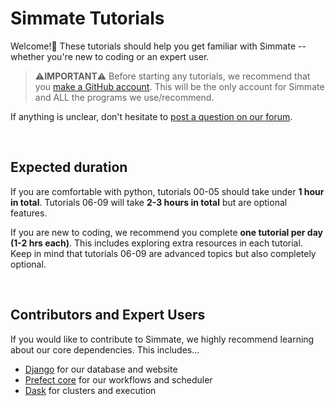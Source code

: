# Simmate Tutorials

Welcome!:partying_face: These tutorials should help you get familiar with Simmate -- whether you're new to coding or an expert user. 

> :warning:**IMPORTANT**:warning: Before starting any tutorials, we recommend that you [make a GitHub account](https://github.com/join). This will be the only account for Simmate and ALL the programs we use/recommend.

If anything is unclear, don't hesitate to [post a question on our forum](https://github.com/jacksund/simmate/discussions/categories/q-a).

</br>

## Expected duration
If you are comfortable with python, tutorials 00-05 should take under **1 hour in total**. Tutorials 06-09 will take **2-3 hours in total** but are optional features.

If you are new to coding, we recommend you complete **one tutorial per day (1-2 hrs each)**. This includes exploring extra resources in each tutorial. Keep in mind that tutorials 06-09 are advanced topics but also completely optional.

</br>

## Contributors and Expert Users

If you would like to contribute to Simmate, we highly recommend learning about our core dependencies. This includes...
- [Django](https://docs.djangoproject.com/en/4.0/) for our database and website
- [Prefect core](https://docs.prefect.io/core/) for our workflows and scheduler
- [Dask](https://docs.dask.org/en/stable/futures.html) for clusters and execution
